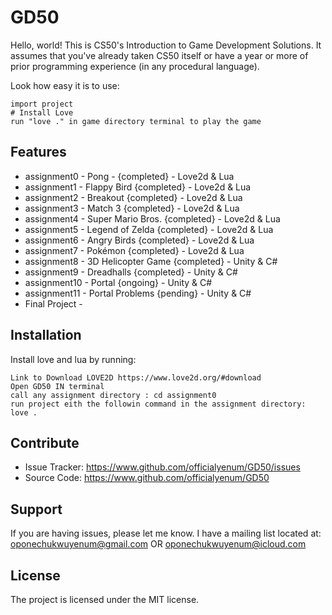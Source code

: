 GD50
========

Hello, world! This is CS50's Introduction to Game Development Solutions. 
It assumes that you've already taken CS50 itself or have a year or more of prior programming experience (in any procedural language).

Look how easy it is to use:

    import project
    # Install Love
    run "love ." in game directory terminal to play the game

Features
--------

- assignment0 - Pong - {completed} - Love2d & Lua
- assignment1 - Flappy Bird {completed} - Love2d & Lua
- assignment2 - Breakout {completed} - Love2d & Lua
- assignment3 - Match 3 {completed} - Love2d & Lua
- assignment4 - Super Mario Bros. {completed} - Love2d & Lua
- assignment5 - Legend of Zelda {completed} - Love2d & Lua
- assignment6 - Angry Birds {completed} - Love2d & Lua 
- assignment7 - Pokémon {completed} - Love2d & Lua
- assignment8 - 3D Helicopter Game {completed} - Unity & C#
- assignment9 - Dreadhalls {completed} - Unity & C#
- assignment10 - Portal {ongoing} - Unity & C#
- assignment11 - Portal Problems {pending} - Unity & C#
- Final Project - 

Installation
------------

Install love and lua by running:

    Link to Download LOVE2D https://www.love2d.org/#download
    Open GD50 IN terminal
    call any assignment directory : cd assignment0
    run project eith the followin command in the assignment directory: love .

Contribute
----------

- Issue Tracker: https://www.github.com/officialyenum/GD50/issues
- Source Code: https://www.github.com/officialyenum/GD50

Support
-------

If you are having issues, please let me know.
I have a mailing list located at: oponechukwuyenum@gmail.com OR oponechukwuyenum@icloud.com

License
-------

The project is licensed under the MIT license.

